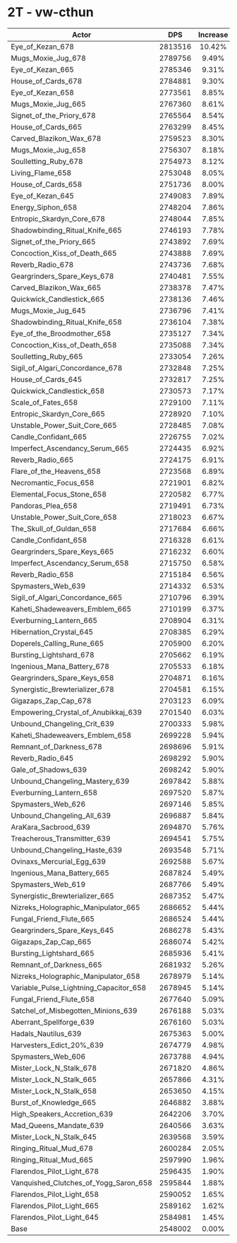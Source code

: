 # 2T - vw-cthun
| Actor | DPS | Increase |
|---|:---:|:---:|
|Eye_of_Kezan_678|2813516|10.42%|
|Mugs_Moxie_Jug_678|2789756|9.49%|
|Eye_of_Kezan_665|2785346|9.31%|
|House_of_Cards_678|2784881|9.30%|
|Eye_of_Kezan_658|2773561|8.85%|
|Mugs_Moxie_Jug_665|2767360|8.61%|
|Signet_of_the_Priory_678|2765564|8.54%|
|House_of_Cards_665|2763299|8.45%|
|Carved_Blazikon_Wax_678|2759523|8.30%|
|Mugs_Moxie_Jug_658|2756307|8.18%|
|Soulletting_Ruby_678|2754973|8.12%|
|Living_Flame_658|2753048|8.05%|
|House_of_Cards_658|2751736|8.00%|
|Eye_of_Kezan_645|2749083|7.89%|
|Energy_Siphon_658|2748204|7.86%|
|Entropic_Skardyn_Core_678|2748044|7.85%|
|Shadowbinding_Ritual_Knife_665|2746193|7.78%|
|Signet_of_the_Priory_665|2743892|7.69%|
|Concoction_Kiss_of_Death_665|2743888|7.69%|
|Reverb_Radio_678|2743736|7.68%|
|Geargrinders_Spare_Keys_678|2740481|7.55%|
|Carved_Blazikon_Wax_665|2738378|7.47%|
|Quickwick_Candlestick_665|2738136|7.46%|
|Mugs_Moxie_Jug_645|2736796|7.41%|
|Shadowbinding_Ritual_Knife_658|2736104|7.38%|
|Eye_of_the_Broodmother_658|2735127|7.34%|
|Concoction_Kiss_of_Death_658|2735088|7.34%|
|Soulletting_Ruby_665|2733054|7.26%|
|Sigil_of_Algari_Concordance_678|2732848|7.25%|
|House_of_Cards_645|2732817|7.25%|
|Quickwick_Candlestick_658|2730573|7.17%|
|Scale_of_Fates_658|2729100|7.11%|
|Entropic_Skardyn_Core_665|2728920|7.10%|
|Unstable_Power_Suit_Core_665|2728485|7.08%|
|Candle_Confidant_665|2726755|7.02%|
|Imperfect_Ascendancy_Serum_665|2724435|6.92%|
|Reverb_Radio_665|2724175|6.91%|
|Flare_of_the_Heavens_658|2723568|6.89%|
|Necromantic_Focus_658|2721901|6.82%|
|Elemental_Focus_Stone_658|2720582|6.77%|
|Pandoras_Plea_658|2719491|6.73%|
|Unstable_Power_Suit_Core_658|2718023|6.67%|
|The_Skull_of_Guldan_658|2717684|6.66%|
|Candle_Confidant_658|2716328|6.61%|
|Geargrinders_Spare_Keys_665|2716232|6.60%|
|Imperfect_Ascendancy_Serum_658|2715750|6.58%|
|Reverb_Radio_658|2715184|6.56%|
|Spymasters_Web_639|2714332|6.53%|
|Sigil_of_Algari_Concordance_665|2710796|6.39%|
|Kaheti_Shadeweavers_Emblem_665|2710199|6.37%|
|Everburning_Lantern_665|2708904|6.31%|
|Hibernation_Crystal_645|2708385|6.29%|
|Doperels_Calling_Rune_665|2705900|6.20%|
|Bursting_Lightshard_678|2705662|6.19%|
|Ingenious_Mana_Battery_678|2705533|6.18%|
|Geargrinders_Spare_Keys_658|2704871|6.16%|
|Synergistic_Brewterializer_678|2704581|6.15%|
|Gigazaps_Zap_Cap_678|2703123|6.09%|
|Empowering_Crystal_of_Anubikkaj_639|2701540|6.03%|
|Unbound_Changeling_Crit_639|2700333|5.98%|
|Kaheti_Shadeweavers_Emblem_658|2699228|5.94%|
|Remnant_of_Darkness_678|2698696|5.91%|
|Reverb_Radio_645|2698292|5.90%|
|Gale_of_Shadows_639|2698242|5.90%|
|Unbound_Changeling_Mastery_639|2697842|5.88%|
|Everburning_Lantern_658|2697520|5.87%|
|Spymasters_Web_626|2697146|5.85%|
|Unbound_Changeling_All_639|2696887|5.84%|
|AraKara_Sacbrood_639|2694870|5.76%|
|Treacherous_Transmitter_639|2694541|5.75%|
|Unbound_Changeling_Haste_639|2693548|5.71%|
|Ovinaxs_Mercurial_Egg_639|2692588|5.67%|
|Ingenious_Mana_Battery_665|2687824|5.49%|
|Spymasters_Web_619|2687766|5.49%|
|Synergistic_Brewterializer_665|2687352|5.47%|
|Nizreks_Holographic_Manipulator_665|2686652|5.44%|
|Fungal_Friend_Flute_665|2686524|5.44%|
|Geargrinders_Spare_Keys_645|2686278|5.43%|
|Gigazaps_Zap_Cap_665|2686074|5.42%|
|Bursting_Lightshard_665|2685936|5.41%|
|Remnant_of_Darkness_665|2681932|5.26%|
|Nizreks_Holographic_Manipulator_658|2678979|5.14%|
|Variable_Pulse_Lightning_Capacitor_658|2678945|5.14%|
|Fungal_Friend_Flute_658|2677640|5.09%|
|Satchel_of_Misbegotten_Minions_639|2676188|5.03%|
|Aberrant_Spellforge_639|2676160|5.03%|
|Hadals_Nautilus_639|2675363|5.00%|
|Harvesters_Edict_20%_639|2674779|4.98%|
|Spymasters_Web_606|2673788|4.94%|
|Mister_Lock_N_Stalk_678|2671820|4.86%|
|Mister_Lock_N_Stalk_665|2657866|4.31%|
|Mister_Lock_N_Stalk_658|2653650|4.15%|
|Burst_of_Knowledge_665|2646882|3.88%|
|High_Speakers_Accretion_639|2642206|3.70%|
|Mad_Queens_Mandate_639|2640566|3.63%|
|Mister_Lock_N_Stalk_645|2639568|3.59%|
|Ringing_Ritual_Mud_678|2600284|2.05%|
|Ringing_Ritual_Mud_665|2597990|1.96%|
|Flarendos_Pilot_Light_678|2596435|1.90%|
|Vanquished_Clutches_of_Yogg_Saron_658|2595844|1.88%|
|Flarendos_Pilot_Light_658|2590052|1.65%|
|Flarendos_Pilot_Light_665|2589162|1.62%|
|Flarendos_Pilot_Light_645|2584981|1.45%|
|Base|2548002|0.00%|
